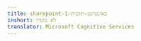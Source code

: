 ```yaml
---
title: sharepoint-באינטרנט-תוכנית-1
inshort: לא מוגדר
translator: Microsoft Cognitive Services
---
```




